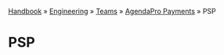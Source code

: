[Handbook](/readme.md) » [Engineering](/engineering/readme.md) » [Teams](/engineering/teams/readme.md) » [AgendaPro Payments](/engineering/teams/agendapro-payments/readme.md) » PSP

# PSP